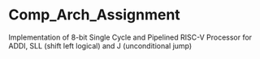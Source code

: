 # Comp_Arch_Assignment
Implementation of 8-bit Single Cycle and Pipelined RISC-V Processor for ADDI, SLL (shift left logical) and J (unconditional jump) 
